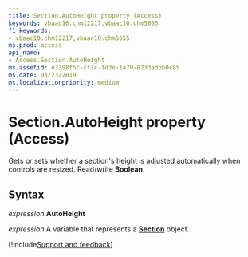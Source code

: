 ```yaml
---
title: Section.AutoHeight property (Access)
keywords: vbaac10.chm12217,vbaac10.chm5655
f1_keywords:
- vbaac10.chm12217,vbaac10.chm5655
ms.prod: access
api_name:
- Access.Section.AutoHeight
ms.assetid: e3398f5c-cf1c-1d3e-1a70-8233adbb0c85
ms.date: 03/23/2019
ms.localizationpriority: medium
---
```



# Section.AutoHeight property (Access)

Gets or sets whether a section's height is adjusted automatically when controls are resized. Read/write **Boolean**.


## Syntax

_expression_.**AutoHeight**

_expression_ A variable that represents a **[Section](Access.Section.md)** object.




[!include[Support and feedback](~/includes/feedback-boilerplate.md)]